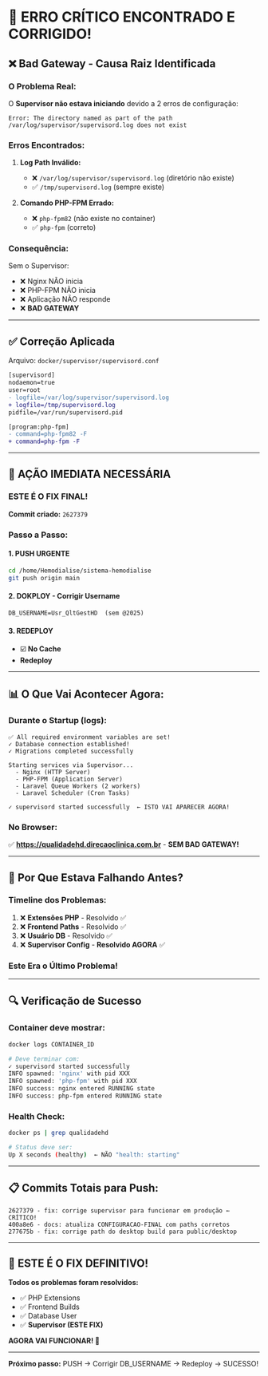 # 🚨 ERRO CRÍTICO ENCONTRADO E CORRIGIDO!

## ❌ Bad Gateway - Causa Raiz Identificada

### O Problema Real:

O **Supervisor não estava iniciando** devido a 2 erros de configuração:

```
Error: The directory named as part of the path /var/log/supervisor/supervisord.log does not exist
```

### Erros Encontrados:

1. **Log Path Inválido:**
   - ❌ `/var/log/supervisor/supervisord.log` (diretório não existe)
   - ✅ `/tmp/supervisord.log` (sempre existe)

2. **Comando PHP-FPM Errado:**
   - ❌ `php-fpm82` (não existe no container)
   - ✅ `php-fpm` (correto)

### Consequência:

Sem o Supervisor:
- ❌ Nginx NÃO inicia
- ❌ PHP-FPM NÃO inicia
- ❌ Aplicação NÃO responde
- ❌ **BAD GATEWAY**

---

## ✅ Correção Aplicada

Arquivo: `docker/supervisor/supervisord.conf`

```diff
[supervisord]
nodaemon=true
user=root
- logfile=/var/log/supervisor/supervisord.log
+ logfile=/tmp/supervisord.log
pidfile=/var/run/supervisord.pid

[program:php-fpm]
- command=php-fpm82 -F
+ command=php-fpm -F
```

---

## 🚀 AÇÃO IMEDIATA NECESSÁRIA

### **ESTE É O FIX FINAL!**

**Commit criado:** `2627379`

### Passo a Passo:

#### 1. PUSH URGENTE
```bash
cd /home/Hemodialise/sistema-hemodialise
git push origin main
```

#### 2. DOKPLOY - Corrigir Username
```env
DB_USERNAME=Usr_QltGestHD  (sem @2025)
```

#### 3. REDEPLOY
- ☑️ **No Cache**
- **Redeploy**

---

## 📊 O Que Vai Acontecer Agora:

### Durante o Startup (logs):

```
✅ All required environment variables are set!
✓ Database connection established!
✓ Migrations completed successfully

Starting services via Supervisor...
  - Nginx (HTTP Server)
  - PHP-FPM (Application Server)
  - Laravel Queue Workers (2 workers)
  - Laravel Scheduler (Cron Tasks)

✓ supervisord started successfully  ← ISTO VAI APARECER AGORA!
```

### No Browser:

✅ **https://qualidadehd.direcaoclinica.com.br** - **SEM BAD GATEWAY!**

---

## 🎯 Por Que Estava Falhando Antes?

### Timeline dos Problemas:

1. ❌ **Extensões PHP** - Resolvido ✅
2. ❌ **Frontend Paths** - Resolvido ✅
3. ❌ **Usuário DB** - Resolvido ✅
4. ❌ **Supervisor Config** - **Resolvido AGORA** ✅

### Este Era o Último Problema!

---

## 🔍 Verificação de Sucesso

### Container deve mostrar:

```bash
docker logs CONTAINER_ID

# Deve terminar com:
✓ supervisord started successfully
INFO spawned: 'nginx' with pid XXX
INFO spawned: 'php-fpm' with pid XXX
INFO success: nginx entered RUNNING state
INFO success: php-fpm entered RUNNING state
```

### Health Check:

```bash
docker ps | grep qualidadehd

# Status deve ser:
Up X seconds (healthy)  ← NÃO "health: starting"
```

---

## 📋 Commits Totais para Push:

```
2627379 - fix: corrige supervisor para funcionar em produção ← CRÍTICO!
400a8e6 - docs: atualiza CONFIGURACAO-FINAL com paths corretos
277675b - fix: corrige path do desktop build para public/desktop
```

---

## 🎉 ESTE É O FIX DEFINITIVO!

**Todos os problemas foram resolvidos:**
- ✅ PHP Extensions
- ✅ Frontend Builds
- ✅ Database User
- ✅ **Supervisor (ESTE FIX)**

**AGORA VAI FUNCIONAR! 🚀**

---

**Próximo passo:** PUSH → Corrigir DB_USERNAME → Redeploy → SUCESSO!
